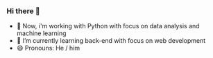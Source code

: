 ### Hi there 👋

- 🔭 Now, i'm working with Python with focus on data analysis and machine learning
- 🌱 I’m currently learning back-end with focus on web development
- 😄 Pronouns: He / him


